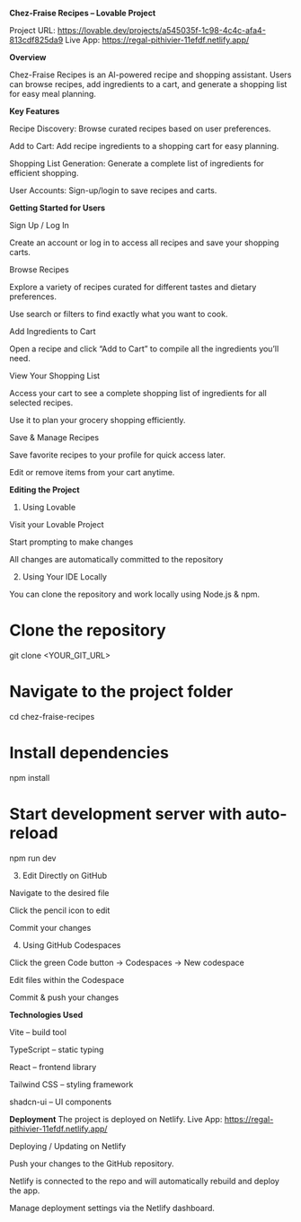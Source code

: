 **Chez-Fraise Recipes – Lovable Project**

Project URL: https://lovable.dev/projects/a545035f-1c98-4c4c-afa4-813cdf825da9
Live App: https://regal-pithivier-11efdf.netlify.app/


**Overview**

Chez-Fraise Recipes is an AI-powered recipe and shopping assistant. Users can browse recipes, add ingredients to a cart, and generate a shopping list for easy meal planning.

**Key Features**

Recipe Discovery: Browse curated recipes based on user preferences.

Add to Cart: Add recipe ingredients to a shopping cart for easy planning.

Shopping List Generation: Generate a complete list of ingredients for efficient shopping.

User Accounts: Sign-up/login to save recipes and carts.

**Getting Started for Users**

Sign Up / Log In

Create an account or log in to access all recipes and save your shopping carts.

Browse Recipes

Explore a variety of recipes curated for different tastes and dietary preferences.

Use search or filters to find exactly what you want to cook.

Add Ingredients to Cart

Open a recipe and click “Add to Cart” to compile all the ingredients you’ll need.

View Your Shopping List

Access your cart to see a complete shopping list of ingredients for all selected recipes.

Use it to plan your grocery shopping efficiently.

Save & Manage Recipes

Save favorite recipes to your profile for quick access later.

Edit or remove items from your cart anytime.

**Editing the Project**
1. Using Lovable

Visit your Lovable Project

Start prompting to make changes

All changes are automatically committed to the repository

2. Using Your IDE Locally

You can clone the repository and work locally using Node.js & npm.

# Clone the repository
git clone <YOUR_GIT_URL>

# Navigate to the project folder
cd chez-fraise-recipes

# Install dependencies
npm install

# Start development server with auto-reload
npm run dev

3. Edit Directly on GitHub

Navigate to the desired file

Click the pencil icon to edit

Commit your changes

4. Using GitHub Codespaces

Click the green Code button → Codespaces → New codespace

Edit files within the Codespace

Commit & push your changes

**Technologies Used**

Vite – build tool

TypeScript – static typing

React – frontend library

Tailwind CSS – styling framework

shadcn-ui – UI components

**Deployment**
The project is deployed on Netlify.
Live App: https://regal-pithivier-11efdf.netlify.app/

Deploying / Updating on Netlify

Push your changes to the GitHub repository.

Netlify is connected to the repo and will automatically rebuild and deploy the app.

Manage deployment settings via the Netlify dashboard.
